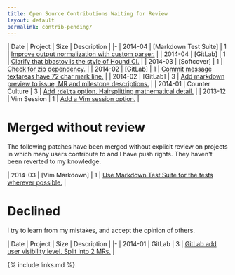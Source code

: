 ```yaml
---
title: Open Source Contributions Waiting for Review
layout: default
permalink: contrib-pending/
---
```


<!--
| 2014-04 | [] |  | []() |
1 Add application.yml.example.development. https://github.com/gitlabhq/gitlab-ci/pull/422
1 Set dummy merge driver merge ours .gitattributes. https://github.com/progit/progit/pull/751
0 Rename color header to more precise title. https://github.com/boostorg/graph/pull/7
1 Explicitly use vertex type on quick tour example. https://github.com/boostorg/graph/pull/8
-->

| Date | Project | Size | Description |
|-
| 2014-04 | [Markdown Test Suite] | 1 | [Improve output normalization with custom parser.](https://github.com/karlcow/markdown-testsuite/pull/31) |
| 2014-04 | [GitLab] | 1 | [Clarify that bbastov is the style of Hound CI.](https://github.com/gitlabhq/gitlabhq/pull/6786) |
| 2014-03 | [Softcover] | 1 | [Check for zip dependency.](https://github.com/softcover/softcover/pull/94) |
| 2014-02 | [GitLab] | 1 | [Commit message textareas have 72 char mark line.](https://github.com/gitlabhq/gitlabhq/pull/6385) |
| 2014-02 | [GitLab] | 3 | [Add markdown preview to issue, MR and milestone descriptions.](https://github.com/gitlabhq/gitlabhq/pull/6356) |
| 2014-01 | Counter Culture | 3 | [Add `:delta` option. Hairsplitting mathematical detail.](https://github.com/magnusvk/counter_culture/pull/43) |
| 2013-12 | Vim Session | 1 | [Add a Vim session option.](https://github.com/xolox/vim-session/pull/81) |

# Merged without review

The following patches have been merged without explicit review on projects in which many users contribute to and I have push rights. They haven't been reverted to my knowledge.

| 2014-03 | [Vim Markdown] | 1 | [Use Markdown Test Suite for the tests wherever possible.](https://github.com/plasticboy/vim-markdown/pull/69) |

# Declined

I try to learn from my mistakes, and accept the opinion of others.

| Date | Project | Size | Description |
|-
| 2014-01 | GitLab | 3 | [GitLab add user visibility level. Split into 2 MRs.](https://github.com/gitlabhq/gitlabhq/pull/6028) |

{% include links.md %}
